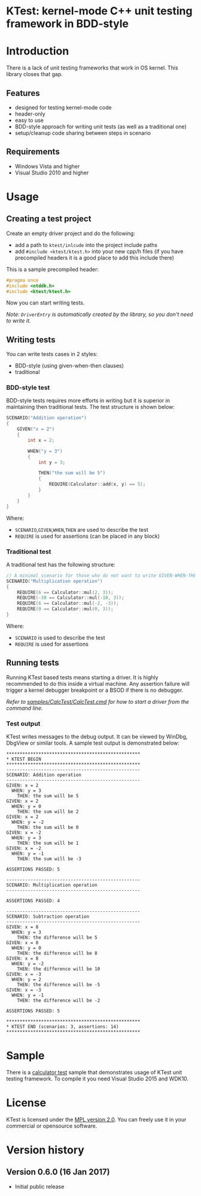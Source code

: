# KTest: kernel-mode C++ unit testing framework in BDD-style
# Introduction
There is a lack of unit testing frameworks that work in OS kernel. This library closes that gap.
## Features
- designed for testing kernel-mode code
- header-only
- easy to use
- BDD-style approach for writing unit tests (as well as a traditional one)
- setup/cleanup code sharing between steps in scenario

## Requirements
- Windows Vista and higher
- Visual Studio 2010 and higher

# Usage
## Creating a test project
Create an empty driver project and do the following:
- add a path to `ktest/inlcude` into the project include paths
- add `#include <ktest/ktest.h>` into your new cpp/h files (if you have precompiled headers it is a good place to add this include there)

This is a sample precompiled header:
```cpp
#pragma once
#include <ntddk.h>
#include <ktest/ktest.h>
```

Now you can start writing tests.

*Note: `DriverEntry` is automatically created by the library, so you don't need to write it.*
## Writing tests
You can write tests cases in 2 styles:
- BDD-style (using given-when-then clauses)
- traditional

### BDD-style test
BDD-style tests requires more efforts in writing but it is superior in maintaining then traditional tests. The test structure is shown below:
```cpp
SCENARIO("Addition operation")
{
    GIVEN("x = 2")
    {
        int x = 2;

        WHEN("y = 3")
        {
            int y = 3;

            THEN("the sum will be 5")
            {
                REQUIRE(Calculator::add(x, y) == 5);
            }
        }
    }
}
```
Where:
- `SCENARIO`,`GIVEN`,`WHEN`,`THEN` are used to describe the test
- `REQUIRE` is used for assertions (can be placed in any block)

### Traditional test
A traditional test has the following structure:
```cpp
// A minimal scenario for those who do not want to write GIVEN-WHEN-THEN clauses.
SCENARIO("Multiplication operation")
{
    REQUIRE(6 == Calculator::mul(2, 3));
    REQUIRE(-30 == Calculator::mul(-10, 3));
    REQUIRE(6 == Calculator::mul(-2, -3));
    REQUIRE(0 == Calculator::mul(0, 3));
}
```
Where:
- `SCENARIO` is used to describe the test
- `REQUIRE` is used for assertions

## Running tests

Running KTest based tests means starting a driver. It is highly recommended to do this inside a virtual machine. Any assertion failure will trigger a kernel debugger breakpoint or a BSOD if there is no debugger.

*Refer to [samples/CalcTest/CalcTest.cmd](samples/CalcTest/CalcTest.cmd) for how to start a driver from the command line.*

### Test output
KTest writes messages to the debug output. It can be viewed by WinDbg, DbgView or similar tools. A sample test output is demonstrated below:

```
**************************************************
* KTEST BEGIN
**************************************************
--------------------------------------------------
SCENARIO: Addition operation
--------------------------------------------------
GIVEN: x = 2
  WHEN: y = 3
    THEN: the sum will be 5
GIVEN: x = 2
  WHEN: y = 0
    THEN: the sum will be 2
GIVEN: x = 2
  WHEN: y = -2
    THEN: the sum will be 0
GIVEN: x = -2
  WHEN: y = 3
    THEN: the sum will be 1
GIVEN: x = -2
  WHEN: y = -1
    THEN: the sum will be -3
 
ASSERTIONS PASSED: 5
 
--------------------------------------------------
SCENARIO: Multiplication operation
--------------------------------------------------
 
ASSERTIONS PASSED: 4
 
--------------------------------------------------
SCENARIO: Subtraction operation
--------------------------------------------------
GIVEN: x = 8
  WHEN: y = 3
    THEN: the difference will be 5
GIVEN: x = 8
  WHEN: y = 0
    THEN: the difference will be 8
GIVEN: x = 8
  WHEN: y = -2
    THEN: the difference will be 10
GIVEN: x = -3
  WHEN: y = 2
    THEN: the difference will be -5
GIVEN: x = -3
  WHEN: y = -1
    THEN: the difference will be -2
 
ASSERTIONS PASSED: 5
 
**************************************************
* KTEST END (scenarios: 3, assertions: 14)
**************************************************
```
# Sample
There is a [calculator test](samples/CalcTest) sample that demonstrates usage of KTest unit testing framework. To compile it you need Visual Studio 2015 and WDK10.

# License
KTest is licensed under the [MPL version 2.0](http://mozilla.org/MPL/2.0/). You can freely use it in your commercial or opensource software.

# Version history

## Version 0.6.0 (16 Jan 2017)
- Initial public release
